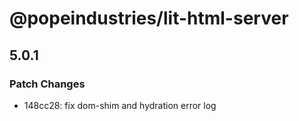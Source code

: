 # @popeindustries/lit-html-server

## 5.0.1

### Patch Changes

- 148cc28: fix dom-shim and hydration error log
